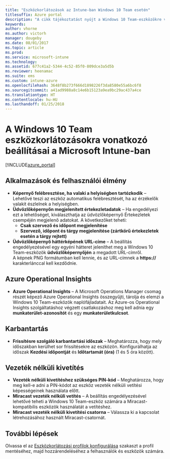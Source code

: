 ```yaml
---
title: "Eszközkorlátozások az Intune-ban Windows 10 Team esetén"
titlesuffix: Azure portal
description: "A cikk tájékoztatást nyújt a Windows 10 Team-eszközökre vonatkozó eszközkorlátozásokról."
keywords: 
author: vhorne
ms.author: victorh
manager: dougeby
ms.date: 08/01/2017
ms.topic: article
ms.prod: 
ms.service: microsoft-intune
ms.technology: 
ms.assetid: 677c41a2-5344-4c52-85f0-809dce3a5d5b
ms.reviewer: heenamac
ms.suite: ems
ms.custom: intune-azure
ms.openlocfilehash: 3648f8b273f666d1898226f3da8580e55a6bc6f8
ms.sourcegitcommit: a41ad9988a8c14e6b15123a9ea9bc29ac437a4ce
ms.translationtype: HT
ms.contentlocale: hu-HU
ms.lasthandoff: 01/25/2018
---
```

# <a name="windows-10-team-device-restriction-settings-in-microsoft-intune"></a>A Windows 10 Team eszközkorlátozásokra vonatkozó beállításai a Microsoft Intune-ban

[!INCLUDE[azure_portal](./includes/azure_portal.md)]


## <a name="apps-and-experience"></a>Alkalmazások és felhasználói élmény

- **Képernyő felébresztése, ha valaki a helyiségben tartózkodik** – Lehetővé teszi az eszköz automatikus felébresztését, ha az érzékelők valakit észlelnek a helyiségben.
- **Üdvözlőképernyőn megjelenített értekezletadatok** – Ha engedélyezi ezt a lehetőséget, kiválaszthatja az üdvözlőképernyő Értekezletek csempéjén megjelenő adatokat. A következőket teheti:
    - **Csak szervező és időpont megjelenítése**
    - **Szervező, időpont és tárgy megjelenítése (zártkörű értekezletek esetén a tárgy rejtett)**
- **Üdvözlőképernyő háttérképének URL-címe** – A beállítás engedélyezésével egy egyéni hátteret jeleníthet meg a Windows 10 Team-eszközök **üdvözlőképernyőjén** a megadott URL-címről.<br>A képnek PNG formátumban kell lennie, és az URL-címnek a **https://** karakterlánccal kell kezdődnie.

## <a name="azure-operational-insights"></a>Azure Operational Insights

- **Azure Operational Insights** – A Microsoft Operations Manager csomag részét képező Azure Operational Insights összegyűjti, tárolja és elemzi a Windows 10 Team-eszközök naplófájladatait.
Az Azure-os Operational Insights szolgáltatáshoz végzett csatlakozáshoz meg kell adnia egy **munkaterület-azonosítót** és egy **munkaterületkulcsot**.

## <a name="maintenance"></a>Karbantartás

- **Frissítésre szolgáló karbantartási időszak** – Meghatározza, hogy mely időszakban kerülhet sor frissítésekre az eszközön. Konfigurálhatja az időszak **Kezdési időpontját** és **Időtartamát (óra)** (1 és 5 óra között).

## <a name="wireless-projection"></a>Vezeték nélküli kivetítés

- **Vezeték nélküli kivetítéshez szükséges PIN-kód** – Meghatározza, hogy meg kell-e adni a PIN-kódot az eszköz vezeték nélküli vetítési képességeinek használata előtt.
- **Miracast vezeték nélküli vetítés** – A beállítás engedélyezésével lehetővé teheti a Windows 10 Team-eszköz számára a Miracast-kompatibilis eszközök használatát a vetítéshez.
- **Miracast vezeték nélküli kivetítési csatorna** – Válassza ki a kapcsolat létrehozásához használt Miracast-csatornát.


## <a name="next-steps"></a>További lépések

Olvassa el az [Eszközkorlátozási profilok konfigurálása](device-restrictions-configure.md) szakaszt a profil mentéséhez, majd hozzárendeléséhez a felhasználók és eszközök számára.
